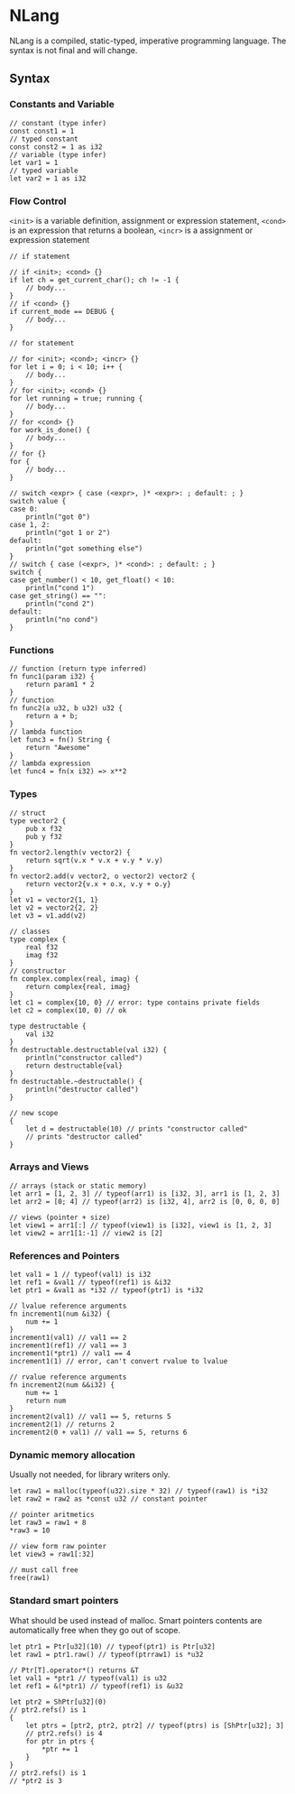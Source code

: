 # NLang
NLang is a compiled, static-typed, imperative programming language. The syntax is not final and will change.

## Syntax

### Constants and Variable
    // constant (type infer)
    const const1 = 1
    // typed constant
    const const2 = 1 as i32
    // variable (type infer)
    let var1 = 1
    // typed variable
    let var2 = 1 as i32

### Flow Control
`<init>` is a variable definition, assignment or expression statement, `<cond>` is an expression that returns a boolean, `<incr>` is a assignment or expression statement
	
	// if statement
	
	// if <init>; <cond> {}
	if let ch = get_current_char(); ch != -1 {
		// body...
	}
	// if <cond> {}
	if current_mode == DEBUG {
		// body...
	}

	// for statement
	
	// for <init>; <cond>; <incr> {}
	for let i = 0; i < 10; i++ { 
		// body...
	}
	// for <init>; <cond> {}
	for let running = true; running {
		// body...
	}
	// for <cond> {}
	for work_is_done() {
		// body...
	}
	// for {}
	for {
		// body...
	}
    
    // switch <expr> { case (<expr>, )* <expr>: ; default: ; }
    switch value {
    case 0:
        println("got 0")
    case 1, 2:
        println("got 1 or 2")
    default:
        println("got something else")
    }
    // switch { case (<expr>, )* <cond>: ; default: ; }
    switch {
    case get_number() < 10, get_float() < 10:
        println("cond 1")
    case get_string() == "":
        println("cond 2")
    default:
        println("no cond")
    }
	
	
### Functions
    // function (return type inferred)
    fn func1(param i32) {
        return param1 * 2
    }
    // function
    fn func2(a u32, b u32) u32 {
        return a + b;
    }
    // lambda function
    let func3 = fn() String {
        return "Awesome"
    }
    // lambda expression
    let func4 = fn(x i32) => x**2

### Types
    // struct
    type vector2 {
        pub x f32
        pub y f32
    }
    fn vector2.length(v vector2) {
        return sqrt(v.x * v.x + v.y * v.y)
    }
    fn vector2.add(v vector2, o vector2) vector2 {
        return vector2{v.x + o.x, v.y + o.y}
    }
    let v1 = vector2{1, 1}
    let v2 = vector2{2, 2}
    let v3 = v1.add(v2)
    
    // classes
    type complex {
    	real f32
    	imag f32
    }
    // constructor
    fn complex.complex(real, imag) {
        return complex{real, imag}
    }
    let c1 = complex{10, 0} // error: type contains private fields
    let c2 = complex(10, 0) // ok

    type destructable {
        val i32
    }
    fn destructable.destructable(val i32) {
        println("constructor called")
        return destructable{val}
    }
    fn destructable.~destructable() {
        println("destructor called")
    }
    
    // new scope
    {
        let d = destructable(10) // prints "constructor called"
        // prints "destructor called"
    }
    
    
### Arrays and Views
    // arrays (stack or static memory)
    let arr1 = [1, 2, 3] // typeof(arr1) is [i32, 3], arr1 is [1, 2, 3] 
    let arr2 = [0; 4] // typeof(arr2) is [i32, 4], arr2 is [0, 0, 0, 0]

    // views (pointer + size)
    let view1 = arr1[:] // typeof(view1) is [i32], view1 is [1, 2, 3]
    let view2 = arr1[1:-1] // view2 is [2]

### References and Pointers

    let val1 = 1 // typeof(val1) is i32
    let ref1 = &val1 // typeof(ref1) is &i32
    let ptr1 = &val1 as *i32 // typeof(ptr1) is *i32
    
    // lvalue reference arguments
    fn increment1(num &i32) {
        num += 1
    }
    increment1(val1) // val1 == 2
    increment1(ref1) // val1 == 3
    increment1(*ptr1) // val1 == 4
    increment1(1) // error, can't convert rvalue to lvalue
    
    // rvalue reference arguments
    fn increment2(num &&i32) {
        num += 1
        return num 
    }
    increment2(val1) // val1 == 5, returns 5
    increment2(1) // returns 2
    increment2(0 + val1) // val1 == 5, returns 6

### Dynamic memory allocation
Usually not needed, for library writers only.

    let raw1 = malloc(typeof(u32).size * 32) // typeof(raw1) is *i32
    let raw2 = raw2 as *const u32 // constant pointer
    
    // pointer aritmetics
    let raw3 = raw1 + 8
    *raw3 = 10
    
    // view form raw pointer
    let view3 = raw1[:32]
    
    // must call free
    free(raw1)

### Standard smart pointers
What should be used instead of malloc. Smart pointers contents are automatically free when they go out of scope.

    let ptr1 = Ptr[u32](10) // typeof(ptr1) is Ptr[u32]
    let raw1 = ptr1.raw() // typeof(ptrraw1) is *u32
    
    // Ptr[T].operator*() returns &T
    let val1 = *ptr1 // typeof(val1) is u32
    let ref1 = &(*ptr1) // typeof(ref1) is &u32
    
	let ptr2 = ShPtr[u32](0)
	// ptr2.refs() is 1
	{
		let ptrs = [ptr2, ptr2, ptr2] // typeof(ptrs) is [ShPtr[u32]; 3]
		// ptr2.refs() is 4
		for ptr in ptrs {
			*ptr += 1
		}
	}
	// ptr2.refs() is 1
	// *ptr2 is 3
